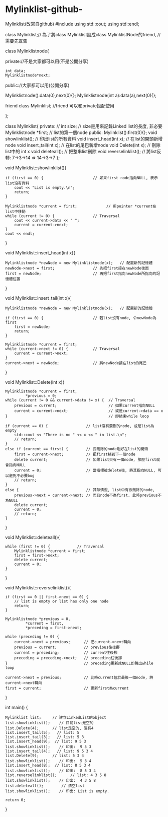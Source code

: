 # Mylinklist-github-
Mylinklist(改寫自github)
#include <iostream>
using std::cout;
using std::endl;

class Mylinklist;// 為了將class Mylinklist設成class MylinklistNode的friend,
                     // 需要先宣告

class Mylinklistnode{
    
private://不是大家都可以用(不是公開分享)

    int data;
    Mylinklistnode*next;

public://大家都可以用(公開分享)
    
   Mylinklistnode():data(0),next(0){};
   Mylinklistnode(int a):data(a),next(0){}; 

   friend class Mylinklist;  //friend 可以和private搭配使用
    
    
};


class Mylinklist{
private:
    // int size;                // size是用來記錄Linked list的長度, 非必要
    Mylinklistnode *first;            // list的第一個node
public:
    Mylinklist():first(0){};
    void showlinklist();           // 印出list的所有資料
    void insert_head(int x);     // 在list的開頭新增node
    void insert_tail(int x);      // 在list的尾巴新增node
    void Delete(int x);         // 刪除list中的 int x
    void deleteall();               // 把整串list刪除
    void reverselinklist();             // 將list反轉: 7->3->14 => 14->3->7
};


void Mylinklist::showlinklist(){

    if (first == 0) {                      // 如果first node指向NULL, 表示list沒有資料
        cout << "List is empty.\n";
        return;
    }

    Mylinklistnode *current = first;             // 用pointer *current在list中移動
    while (current != 0) {                 // Traversal
        cout << current->data << " ";
        current = current->next;
    }
    cout << endl;
}


void Mylinklist::insert_head(int x){

    Mylinklistnode *newNode = new Mylinklistnode(x);   // 配置新的記憶體
    newNode->next = first;                 // 先把first接在newNode後面
    first = newNode;                       // 再把first指向newNode所指向的記憶體位置
}


void Mylinklist::insert_tail(int x){

    Mylinklistnode *newNode = new Mylinklistnode(x);   // 配置新的記憶體

    if (first == 0) {                      // 若list沒有node, 令newNode為first
        first = newNode;
        return;
    }

    Mylinklistnode *current = first;
    while (current->next != 0) {           // Traversal
        current = current->next;
    }
    current->next = newNode;               // 將newNode接在list的尾巴
}


void Mylinklist::Delete(int x){

    Mylinklistnode *current = first,      
             *previous = 0;
    while (current != 0 && current->data != x) {  // Traversal
        previous = current;                       // 如果current指向NULL
        current = current->next;                  // 或是current->data == x
    }                                             // 即結束while loop

    if (current == 0) {                 // list沒有要刪的node, 或是list為empty
        std::cout << "There is no " << x << " in list.\n";
        // return;
    }
    else if (current == first) {        // 要刪除的node剛好在list的開頭
    	first = current->next;          // 把first移到下一個node
        delete current;                 // 如果list只有一個node, 那麼first就會指向NULL
        current = 0;                    // 當指標被delete後, 將其指向NULL, 可以避免不必要bug
        // return;                     
    }
    else {                              // 其餘情況, list中有欲刪除的node, 
        previous->next = current->next; // 而且node不為first, 此時previous不為NULL
        delete current;
        current = 0;
        // return;
    }
}


void Mylinklist::deleteall(){

    while (first != 0) {            // Traversal
        Mylinklistnode *current = first;
        first = first->next;
        delete current;
        current = 0;
    }
}

void Mylinklist::reverselinklist(){

    if (first == 0 || first->next == 0) {
        // list is empty or list has only one node
        return;
    }

    Mylinklistnode *previous = 0,
             *current = first,
             *preceding = first->next;

    while (preceding != 0) {
        current->next = previous;      // 把current->next轉向
        previous = current;            // previous往後挪
        current = preceding;           // current往後挪
        preceding = preceding->next;   // preceding往後挪
    }                                  // preceding更新成NULL即跳出while loop

    current->next = previous;          // 此時current位於最後一個node, 將current->next轉向
    first = current;                   // 更新first為current
}

int main() {

    Mylinklist list;     // 建立LinkedList的object
    list.showlinklist();    // 目前list是空的
    list.Delete(4);      // list是空的, 沒有4
    list.insert_tail(5);   // list: 5
    list.insert_tail(3);   // list: 5 3
    list.insert_head(9);  // list: 9 5 3
    list.showlinklist();    // 印出:  9 5 3
    list.insert_tail(4);   // list: 9 5 3 4
    list.Delete(9);      // list: 5 3 4
    list.showlinklist();    // 印出:  5 3 4
    list.insert_head(8);  // list: 8 5 3 4
    list.showlinklist();    // 印出:  8 5 3 4
    list.reverselinklist();      // list: 4 3 5 8
    list.showlinklist();    // 印出:  4 3 5 8
    list.deleteall();        // 清空list
    list.showlinklist();    // 印出: List is empty.

    return 0;
}
























